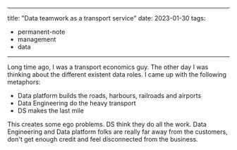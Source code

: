 

---
title: "Data teamwork as a transport service"
date: 2023-01-30
tags: 
- permanent-note
- management
- data
---

Long time ago, I was a transport economics guy. The other day I was thinking about the different existent data roles. I came up with the following metaphors:
- Data platform builds the roads, harbours, railroads and airports
- Data Engineering do the heavy transport
- DS makes the last mile

This creates some ego problems. DS think they do all the work. Data Engineering and Data platform folks are really far away from the customers, don't get enough credit and feel disconnected from the business.





